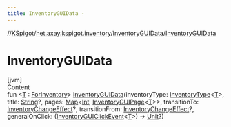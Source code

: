 ```yaml
---
title: InventoryGUIData -
---
```

//[KSpigot](../../index.md)/[net.axay.kspigot.inventory](../index.md)/[InventoryGUIData](index.md)/[InventoryGUIData](-inventory-g-u-i-data.md)



# InventoryGUIData  
[jvm]  
Content  
fun <[T](index.md) : [ForInventory](../-for-inventory/index.md)> [InventoryGUIData](-inventory-g-u-i-data.md)(inventoryType: [InventoryType](../-inventory-type/index.md)<[T](index.md)>, title: [String](https://kotlinlang.org/api/latest/jvm/stdlib/kotlin/-string/index.html)?, pages: [Map](https://kotlinlang.org/api/latest/jvm/stdlib/kotlin.collections/-map/index.html)<[Int](https://kotlinlang.org/api/latest/jvm/stdlib/kotlin/-int/index.html), [InventoryGUIPage](../-inventory-g-u-i-page/index.md)<[T](index.md)>>, transitionTo: [InventoryChangeEffect](../-inventory-change-effect/index.md)?, transitionFrom: [InventoryChangeEffect](../-inventory-change-effect/index.md)?, generalOnClick: ([InventoryGUIClickEvent](../-inventory-g-u-i-click-event/index.md)<[T](index.md)>) -> [Unit](https://kotlinlang.org/api/latest/jvm/stdlib/kotlin/-unit/index.html)?)  




